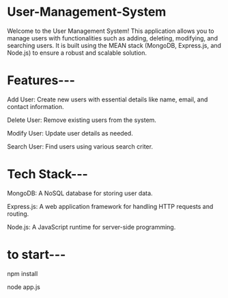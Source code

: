 # User-Management-System
Welcome to the User Management System! This application allows you to manage users with functionalities such as adding, deleting, modifying, and searching users. It is built using the MEAN stack (MongoDB, Express.js, and Node.js) to ensure a robust and scalable solution.

# Features---

Add User: Create new users with essential details like name, email, and contact information.

Delete User: Remove existing users from the system.

Modify User: Update user details as needed.

Search User: Find users using various search criter.

# Tech Stack---

MongoDB: A NoSQL database for storing user data.

Express.js: A web application framework for handling HTTP requests and routing.

Node.js: A JavaScript runtime for server-side programming.

# to start---

npm install 

node app.js
